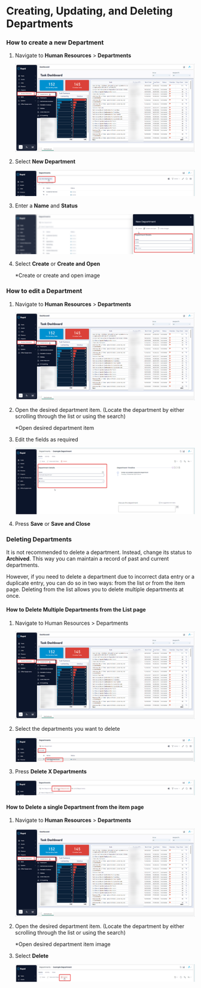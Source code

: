 # Creating, Updating, and Deleting Departments

### How to create a new Department

1. Navigate to **Human Resources** &gt; **Departments**  

    ![This image is a screenshot that depicts the user navigating to the "Departments" page of Rapid Platform. The image contains two red boxes which indicate what items to click on the sidebar. One red box surrounds the "Human Resources" menu item, and the other box surrounds the "Departments" menu item.](<Navigate to departments.png>)

2. Select **New Department** 

    ![A screenshot that indicates how to create a new Department. A red box surrounds the "New Department" button. This button is at the top of the "Departments" page.](<Create a new department.png>)

3. Enter a **Name** and ****Status**** 

    ![A screenshot that indicates where the Department fields titled "Name" and "Status" are located when creating a new Department item](<Fill in item creation form.png>)

4. Select **Create** or ****Create and Open**** 

    *Create or create and open image

### How to edit a Department

1. Navigate to **Human Resources** &gt; **Departments** 

    ![This image is a screenshot that depicts the user navigating to the "Departments" page of Rapid Platform. The image contains two red boxes which indicate what items to click on the sidebar. One red box surrounds the "Human Resources" menu item, and the other box surrounds the "Departments" menu item.](<Navigate to departments.png>)

2. Open the desired department item. (Locate the department by either scrolling through the list or using the search)  

    *Open desired department item

3. Edit the fields as required  

    ![A screenshot that depicts how to edit Department items in Rapid Standard. The screenshot is annotated with a red box, which indicates the fields that can be edited.](<Update an item.png>)

4. Press **Save** or ****Save and Close**** 

### Deleting Departments

It is not recommended to delete a department. Instead, change its status to **Archived**. This way you can maintain a record of past and current departments.

However, if you need to delete a department due to incorrect data entry or a duplicate entry, you can do so in two ways: from the list or from the item page. Deleting from the list allows you to delete multiple departments at once.

#### How to Delete Multiple Departments from the List page

1. Navigate to Human Resources &gt; Departments  

    ![This image is a screenshot that depicts the user navigating to the "Departments" page of Rapid Platform. The image contains two red boxes which indicate what items to click on the sidebar. One red box surrounds the "Human Resources" menu item, and the other box surrounds the "Departments" menu item.](<Navigate to departments.png>)

2. Select the departments you want to delete  

    ![A screenshot that demonstrates how to find a Department item. The screenshot is annotated with red boxes. The upper red box shows how to enter text to search for an item. The lower red box shows how that item appears and can be selected.](<Select departments.png>)

3. Press **Delete X Departments** 

    ![A screenshot the demosntrates how to delete multiple items. A red box surrounds the button that the user must press to delete multiple items. It is a red button with a trash can icon.](<Delete multiple items.png>)

#### How to Delete a single Department from the item page

1. Navigate to **Human Resources** &gt; **Departments**

    ![This image is a screenshot that depicts the user navigating to the "Departments" page of Rapid Platform. The image contains two red boxes which indicate what items to click on the sidebar. One red box surrounds the "Human Resources" menu item, and the other box surrounds the "Departments" menu item.](<Navigate to departments.png>)

2. Open the desired department item. (Locate the department by either scrolling through the list or using the search)  

    *Open desired department item image

3. Select **Delete** 

    ![A screenshot the demosntrates how to a single multiple items. A red box surrounds the button that the user must press to delete a single items. It is a red button with a trash can icon, and a label that reads "Delete".](<Delete single item.png>)
